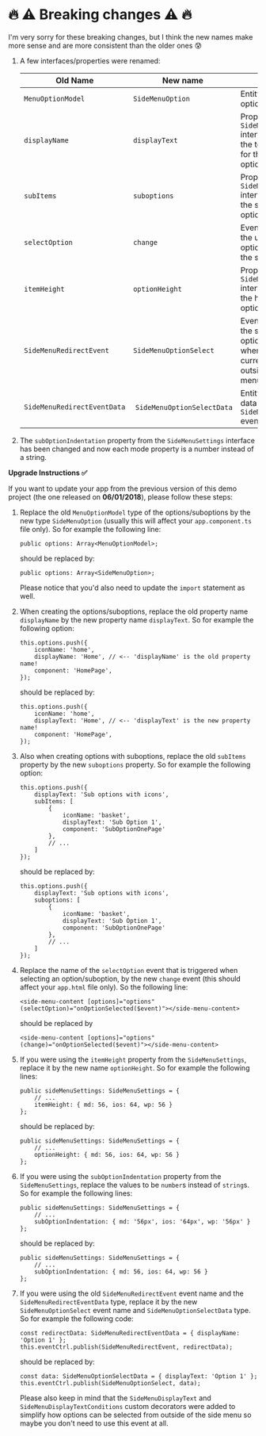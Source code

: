 # **🔥 ⚠️️️ Breaking changes ⚠️️️ 🔥**

I'm very sorry for these breaking changes, but I think the new names make more sense and are more consistent than the older ones 😰

1) A few interfaces/properties were renamed:

    Old Name | New name | Description
    --- | --- | ---
    `MenuOptionModel` | `SideMenuOption` | Entity that represents options/suboptions
    `displayName`| `displayText`| Property from the `SideMenuOption` interface that defines the text to be shown for the option/suboption
    `subItems`| `suboptions`| Property from the `SideMenuOption` interface that defines the suboptions of the option
    `selectOption` | `change` | Event emitted when the user selects an option/suboption from the side menu
    `itemHeight` | `optionHeight` | Property from the `SideMenuSettings` interface that defines the height for options/suboptions
    `SideMenuRedirectEvent` | `SideMenuOptionSelect` | Event used to update the selected option/suboption when changing the current page from outside of the side menu
    `SideMenuRedirectEventData` | `SideMenuOptionSelectData` |  Entity used to send data when using the `SideMenuRedirectEvent` event

2) The `subOptionIndentation` property from the `SideMenuSettings` interface has been changed and now each mode property is a number instead of a string.

**Upgrade Instructions ✅**

If you want to update your app from the previous version of this demo project (the one released on **06/01/2018**), please follow these steps:

1) Replace the old `MenuOptionModel` type of the options/suboptions by the new type `SideMenuOption` (usually this will affect your `app.component.ts` file only). So for example the following line:

    ```
    public options: Array<MenuOptionModel>;
    ```
 
    should be replaced by: 
     
    ```
    public options: Array<SideMenuOption>;
    ```

    Please notice that you'd also need to update the `import` statement as well.

2) When creating the options/suboptions, replace the old property name `displayName` by the new property name `displayText`. So for example the following option:

    ```
    this.options.push({
        iconName: 'home',
        displayName: 'Home', // <-- 'displayName' is the old property name!
        component: 'HomePage',
    });
    ```

    should be replaced by:

    ```
    this.options.push({
        iconName: 'home',
        displayText: 'Home', // <-- 'displayText' is the new property name!
        component: 'HomePage',
    });
    ```

3) Also when creating options with suboptions, replace the old `subItems` property by the new `suboptions` property. So for example the following option:

    ```
    this.options.push({
        displayText: 'Sub options with icons',
        subItems: [
            {
                iconName: 'basket',
                displayText: 'Sub Option 1',
                component: 'SubOptionOnePage'
            },
            // ...
        ]
    });
    ```

    should be replaced by:

    ```
    this.options.push({
        displayText: 'Sub options with icons',
        suboptions: [
            {
                iconName: 'basket',
                displayText: 'Sub Option 1',
                component: 'SubOptionOnePage'
            },
            // ...
        ]
    });
    ```

4) Replace the name of the `selectOption` event that is triggered when selecting an option/suboption, by the new `change` event (this should affect your `app.html` file only). So the following line:

    ```
    <side-menu-content [options]="options" (selectOption)="onOptionSelected($event)"></side-menu-content>
    ```

    should be replaced by

    ```
    <side-menu-content [options]="options" (change)="onOptionSelected($event)"></side-menu-content>
    ```

5) If you were using the `itemHeight` property from the `SideMenuSettings`, replace it by the new name `optionHeight`. So for example the following lines:

    ```
	public sideMenuSettings: SideMenuSettings = {
        // ...
        itemHeight: { md: 56, ios: 64, wp: 56 }
    };
    ```

    should be replaced by:

    ```
	public sideMenuSettings: SideMenuSettings = {
        // ...
        optionHeight: { md: 56, ios: 64, wp: 56 }
    };
    ```

6) If you were using the `subOptionIndentation` property from the `SideMenuSettings`, replace the values to be `number`s instead of `string`s. So for example the following lines:

    ```
	public sideMenuSettings: SideMenuSettings = {
        // ...
        subOptionIndentation: { md: '56px', ios: '64px', wp: '56px' }
    };
    ```

    should be replaced by:

    ```
	public sideMenuSettings: SideMenuSettings = {
        // ...
        subOptionIndentation: { md: 56, ios: 64, wp: 56 }
    };
    ```

7) If you were using the old `SideMenuRedirectEvent` event name and the `SideMenuRedirectEventData` type, replace it by the new `SideMenuOptionSelect` event name and `SideMenuOptionSelectData` type. So for example the following code:

    ```
    const redirectData: SideMenuRedirectEventData = { displayName: 'Option 1' };
    this.eventCtrl.publish(SideMenuRedirectEvent, redirectData);
    ```

    should be replaced by:

    ```
    const data: SideMenuOptionSelectData = { displayText: 'Option 1' };    
    this.eventCtrl.publish(SideMenuOptionSelect, data);
    ```

    Please also keep in mind that the `SideMenuDisplayText` and `SideMenuDisplayTextConditions` custom decorators were added to simplify how options can be selected from outside of the side menu so maybe you don't need to use this event at all.
